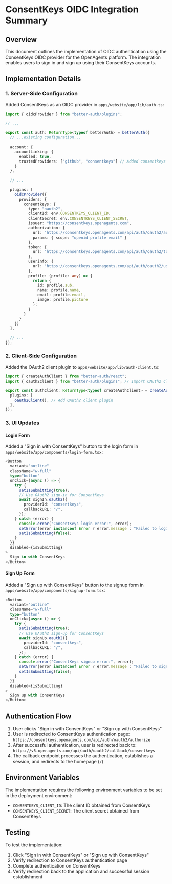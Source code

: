 # ConsentKeys OIDC Integration Summary

## Overview
This document outlines the implementation of OIDC authentication using the ConsentKeys OIDC provider for the OpenAgents platform. The integration enables users to sign in and sign up using their ConsentKeys accounts.

## Implementation Details

### 1. Server-Side Configuration

Added ConsentKeys as an OIDC provider in `apps/website/app/lib/auth.ts`:

```typescript
import { oidcProvider } from "better-auth/plugins";

// ...

export const auth: ReturnType<typeof betterAuth> = betterAuth({
  // ...existing configuration...
  
  account: {
    accountLinking: {
      enabled: true,
      trustedProviders: ["github", "consentkeys"] // Added consentkeys as trusted provider
    }
  },
  
  // ...

  plugins: [
    oidcProvider({
      providers: {
        consentkeys: {
          type: "oauth2",
          clientId: env.CONSENTKEYS_CLIENT_ID, 
          clientSecret: env.CONSENTKEYS_CLIENT_SECRET,
          issuer: "https://consentkeys.openagents.com",
          authorization: {
            url: "https://consentkeys.openagents.com/api/auth/oauth2/authorize",
            params: { scope: "openid profile email" }
          },
          token: {
            url: "https://consentkeys.openagents.com/api/auth/oauth2/token"
          },
          userinfo: {
            url: "https://consentkeys.openagents.com/api/auth/oauth2/userinfo"
          },
          profile: (profile: any) => {
            return {
              id: profile.sub,
              name: profile.name,
              email: profile.email,
              image: profile.picture
            };
          }
        }
      }
    })
  ],
  
  // ...
});
```

### 2. Client-Side Configuration

Added the OAuth2 client plugin to `apps/website/app/lib/auth-client.ts`:

```typescript
import { createAuthClient } from "better-auth/react";
import { oauth2Client } from "better-auth/plugins"; // Import OAuth2 client plugin

export const authClient: ReturnType<typeof createAuthClient> = createAuthClient({
  plugins: [
    oauth2Client(), // Add OAuth2 client plugin
  ],
});
```

### 3. UI Updates

#### Login Form

Added a "Sign in with ConsentKeys" button to the login form in `apps/website/app/components/login-form.tsx`:

```typescript
<Button
  variant="outline"
  className="w-full"
  type="button"
  onClick={async () => {
    try {
      setIsSubmitting(true);
      // Use OAuth2 sign-in for ConsentKeys
      await signIn.oauth2({
        providerId: "consentkeys",
        callbackURL: "/",
      });
    } catch (error) {
      console.error("ConsentKeys login error:", error);
      setError(error instanceof Error ? error.message : "Failed to login with ConsentKeys");
      setIsSubmitting(false);
    }
  }}
  disabled={isSubmitting}
>
  Sign in with ConsentKeys
</Button>
```

#### Sign Up Form

Added a "Sign up with ConsentKeys" button to the signup form in `apps/website/app/components/signup-form.tsx`:

```typescript
<Button 
  variant="outline" 
  className="w-full"
  type="button"
  onClick={async () => {
    try {
      setIsSubmitting(true);
      // Use OAuth2 sign-up for ConsentKeys
      await signUp.oauth2({
        providerId: "consentkeys", 
        callbackURL: "/",
      });
    } catch (error) {
      console.error("ConsentKeys signup error:", error);
      setError(error instanceof Error ? error.message : "Failed to sign up with ConsentKeys");
      setIsSubmitting(false);
    }
  }}
  disabled={isSubmitting}
>
  Sign up with ConsentKeys
</Button>
```

## Authentication Flow

1. User clicks "Sign in with ConsentKeys" or "Sign up with ConsentKeys"
2. User is redirected to ConsentKeys authentication page: `https://consentkeys.openagents.com/api/auth/oauth2/authorize`
3. After successful authentication, user is redirected back to: `https://v5.openagents.com/api/auth/oauth2/callback/consentkeys`
4. The callback endpoint processes the authentication, establishes a session, and redirects to the homepage (`/`)

## Environment Variables

The implementation requires the following environment variables to be set in the deployment environment:
- `CONSENTKEYS_CLIENT_ID`: The client ID obtained from ConsentKeys
- `CONSENTKEYS_CLIENT_SECRET`: The client secret obtained from ConsentKeys

## Testing

To test the implementation:
1. Click "Sign in with ConsentKeys" or "Sign up with ConsentKeys"
2. Verify redirection to ConsentKeys authentication page
3. Complete authentication on ConsentKeys
4. Verify redirection back to the application and successful session establishment